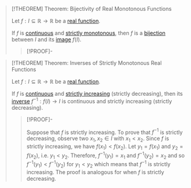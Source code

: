>[!THEOREM] Theorem: Bijectivity of Real Monotonous Functions
>
>Let $f: I \subseteq \mathbb{R} \to \mathbb{R}$ be a [real function](../Real%20Function.md).
>
>If $f$ is [continuous](../Continuity/Continuity.md) and [strictly monotonous](Monotony%20of%20Real-Valued%20Functions.md), then $f$ is a [bijection](../../../Functions/Injection,%20Surjection,%20Bijection.md) between $I$ and its [image](../../../Functions/Function.md) $f(I)$.
>
>>[!PROOF]-
>>
>>
>>
>

>[!THEOREM] Theorem: Inverses of Strictly Monotonous Real Functions
>
>Let $f: I \subseteq \mathbb{R} \to \mathbb{R}$ be a [real function](../Real%20Function.md).
>
>If $f$ is [continuous](../../../../Topology/Continuity/Continuity.md) and [strictly increasing](Monotony%20of%20Real-Valued%20Functions.md) (strictly decreasing), then its [inverse](../../../Functions/Inverse%20Function.md) $f^{-1}: f(I) \to I$ is continuous and strictly increasing (strictly decreasing).
>
>>[!PROOF]-
>>
>>Suppose that $f$ is strictly increasing. To prove that $f^{-1}$ is strictly decreasing, observe two $x_1,x_2 \in I$ with $x_1 \lt x_2$. Since $f$ is strictly increasing, we have $f(x_1) \lt f(x_2)$. Let $y_1 = f(x_1)$ and $y_2 = f(x_2)$, i.e. $y_1 \lt y_2$. Therefore, $f^{-1}(y_1) = x_1$ and $f^{-1}(y_2) = x_2$ and so $f^{-1}(y_1) \lt f^{-1}(y_2)$ for $y_1 \lt y_2$ which means that $f^{-1}$ is strictly increasing. The proof is analogous for when $f$ is strictly decreasing.
>>
>>
>>
>